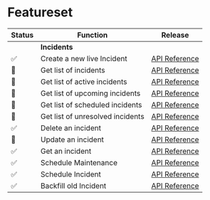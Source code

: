 # Featureset
| Status | Function | Release |
| --- | --- | --- |
| | **Incidents** | |
| ✅ | Create a new live Incident | [API Reference](https://developer.statuspage.io/#operation/postPagesPageIdIncidents) |
| 🔲 | Get list of incidents | [API Reference](https://developer.statuspage.io/#operation/getPagesPageIdIncidents) |
| 🔲 | Get list of active incidents | [API Reference](https://developer.statuspage.io/#operation/getPagesPageIdIncidentsActiveMaintenance) |
| 🔲 | Get list of upcoming incidents | [API Reference](https://developer.statuspage.io/#operation/getPagesPageIdIncidentsUpcoming) |
| 🔲 | Get list of scheduled incidents | [API Reference](https://developer.statuspage.io/#operation/getPagesPageIdIncidentsScheduled) |
| 🔲 | Get list of unresolved incidents | [API Reference](https://developer.statuspage.io/#operation/getPagesPageIdIncidentsUnresolved) |
| ✅ | Delete an incident | [API Reference](https://developer.statuspage.io/#operation/deletePagesPageIdIncidentsIncidentId) |
| 🔲 | Update an incident | [API Reference](https://developer.statuspage.io/#operation/patchPagesPageIdIncidentsIncidentId) |
| ✅ | Get an incident | [API Reference](https://developer.statuspage.io/#operation/getPagesPageIdIncidentsIncidentId) |
| ✅ | Schedule Maintenance | [API Reference](https://developer.statuspage.io/#operation/postPagesPageIdIncidents) |
| ✅ | Schedule Incident | [API Reference](https://developer.statuspage.io/#operation/postPagesPageIdIncidents) |
| ✅ | Backfill old Incident | [API Reference](https://developer.statuspage.io/#operation/postPagesPageIdIncidents) |